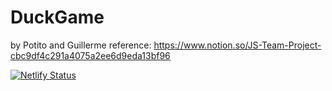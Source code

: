 # DuckGame
by Potito and Guillerme
reference: https://www.notion.so/JS-Team-Project-cbc9df4c291a4075a2ee6d9eda13bf96

[![Netlify Status](https://api.netlify.com/api/v1/badges/32b63706-58e8-40da-bcbd-29b4854a782c/deploy-status)](https://app.netlify.com/sites/duck-game-20200608/deploys)
